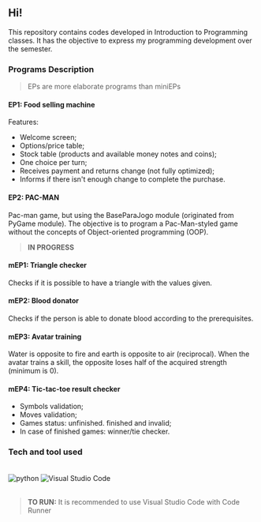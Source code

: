 ## Hi!
This repository contains codes developed in Introduction to Programming classes. It has the objective to express my programming development over the semester.

### Programs Description
> EPs are more elaborate programs than miniEPs

#### EP1: Food selling machine
Features:
* Welcome screen;
* Options/price table;
* Stock table (products and available money notes and coins);
* One choice per turn;
* Receives payment and returns change (not fully optimized);
* Informs if there isn't enough change to complete the purchase.
#### EP2: PAC-MAN
Pac-man game, but using the BaseParaJogo module (originated from PyGame module). The objective is to program a Pac-Man-styled game without the concepts of Object-oriented programming (OOP).
> **IN PROGRESS**
#### mEP1: Triangle checker
Checks if it is possible to have a triangle with the values given.
#### mEP2: Blood donator
Checks if the person is able to donate blood according to the prerequisites.
#### mEP3: Avatar training
Water is opposite to fire and earth is opposite to air (reciprocal). When the avatar trains a skill, the opposite loses half of the acquired strength (minimum is 0).
#### mEP4: Tic-tac-toe result checker
* Symbols validation;
* Moves validation;
* Games status: unfinished. finished and invalid;
* In case of finished games: winner/tie checker.

### Tech and tool used

<div style="display: inline_block"><br/>
  <img align="center" alt="python" src="https://img.shields.io/badge/Python-14354C?style=for-the-badge&logo=python&logoColor=white" />
  <img align="center" alt="Visual Studio Code" src="https://img.shields.io/badge/Visual_Studio_Code-0078D4?style=for-the-badge&logo=visual%20studio%20code&logoColor=white" />
</div><br/>

> **TO RUN:** It is recommended to use Visual Studio Code with Code Runner
